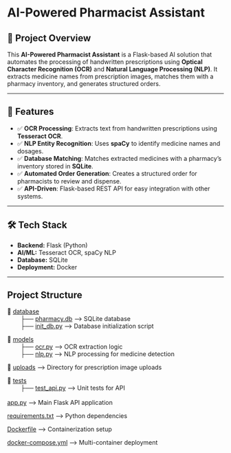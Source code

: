 # AI-Powered Pharmacist Assistant

## 📌 Project Overview
This **AI-Powered Pharmacist Assistant** is a Flask-based AI solution that automates the processing of handwritten prescriptions using **Optical Character Recognition (OCR)** and **Natural Language Processing (NLP)**. It extracts medicine names from prescription images, matches them with a pharmacy inventory, and generates structured orders.

---

## 🚀 Features
- ✅ **OCR Processing**: Extracts text from handwritten prescriptions using **Tesseract OCR**.
- ✅ **NLP Entity Recognition**: Uses **spaCy** to identify medicine names and dosages.
- ✅ **Database Matching**: Matches extracted medicines with a pharmacy’s inventory stored in **SQLite**.
- ✅ **Automated Order Generation**: Creates a structured order for pharmacists to review and dispense.
- ✅ **API-Driven**: Flask-based REST API for easy integration with other systems.

---

## 🛠️ Tech Stack
- **Backend:** Flask (Python)
- **AI/ML:** Tesseract OCR, spaCy NLP
- **Database:** SQLite
- **Deployment:** Docker

---

## Project Structure
 📂 [database](https://github.com/Sara1428/GH-2025-Ideathon-Project/tree/main/database)  <br>
  &nbsp; &nbsp; &nbsp; &nbsp;     ├── [pharmacy.db](https://github.com/Sara1428/GH-2025-Ideathon-Project/blob/main/database/pharmacy.db)    --> SQLite database    <br>
  &nbsp; &nbsp; &nbsp; &nbsp;  ├── [init_db.py](https://github.com/Sara1428/GH-2025-Ideathon-Project/blob/main/database/init_db.py)        --> Database initialization script <br>

 📂 [models](https://github.com/Sara1428/GH-2025-Ideathon-Project/tree/main/models)  <br>
&nbsp; &nbsp; &nbsp; &nbsp;   ├── [ocr.py](https://github.com/Sara1428/GH-2025-Ideathon-Project/blob/main/models/ocr.py)           --> OCR extraction logic   <br>
&nbsp; &nbsp; &nbsp; &nbsp;   ├── [nlp.py](https://github.com/Sara1428/GH-2025-Ideathon-Project/blob/main/models/nlp.py)            --> NLP processing for medicine detection    <br>

📂 [uploads](https://github.com/Sara1428/GH-2025-Ideathon-Project/tree/main/uploads)      --> Directory for prescription image uploads  <br>   

📂 [tests](https://github.com/Sara1428/GH-2025-Ideathon-Project/tree/main/tests)  <br>
&nbsp; &nbsp; &nbsp; &nbsp;   ├── [test_api.py](https://github.com/Sara1428/GH-2025-Ideathon-Project/blob/main/tests/test_api.py)       --> Unit tests for API  <br> 
&nbsp; &nbsp; &nbsp; &nbsp;  <br>
[app.py](https://github.com/Sara1428/GH-2025-Ideathon-Project/blob/main/app.py)                   --> Main Flask API application   <br>

[requirements.txt](https://github.com/Sara1428/GH-2025-Ideathon-Project/blob/main/requirements.txt)       --> Python dependencies  <br>

[Dockerfile](https://github.com/Sara1428/GH-2025-Ideathon-Project/blob/main/Dockerfile)               --> Containerization setup <br>

[docker-compose.yml](https://github.com/Sara1428/GH-2025-Ideathon-Project/blob/main/docker-compose.yml)       -->  Multi-container deployment<br>

